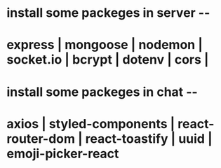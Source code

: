
<h1>install some packeges in server -- </h1>

# express | mongoose | nodemon | socket.io | bcrypt | dotenv | cors |

<h1>install some packeges in chat -- </h1>

# axios | styled-components | react-router-dom | react-toastify | uuid | emoji-picker-react
